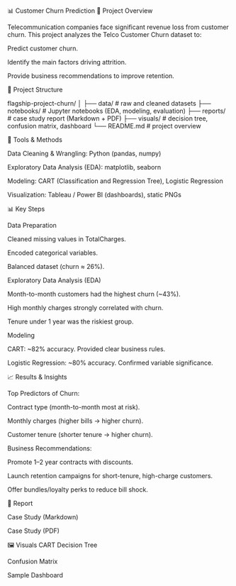 📊 Customer Churn Prediction
📌 Project Overview

Telecommunication companies face significant revenue loss from customer churn. This project analyzes the Telco Customer Churn dataset to:

Predict customer churn.

Identify the main factors driving attrition.

Provide business recommendations to improve retention.

📂 Project Structure


flagship-project-churn/
│
├── data/                # raw and cleaned datasets
├── notebooks/           # Jupyter notebooks (EDA, modeling, evaluation)
├── reports/             # case study report (Markdown + PDF)
├── visuals/             # decision tree, confusion matrix, dashboard
└── README.md            # project overview

🔧 Tools & Methods

Data Cleaning & Wrangling: Python (pandas, numpy)

Exploratory Data Analysis (EDA): matplotlib, seaborn

Modeling: CART (Classification and Regression Tree), Logistic Regression

Visualization: Tableau / Power BI (dashboards), static PNGs

📊 Key Steps

Data Preparation

Cleaned missing values in TotalCharges.

Encoded categorical variables.

Balanced dataset (churn ≈ 26%).

Exploratory Data Analysis (EDA)

Month-to-month customers had the highest churn (~43%).

High monthly charges strongly correlated with churn.

Tenure under 1 year was the riskiest group.

Modeling

CART: ~82% accuracy. Provided clear business rules.

Logistic Regression: ~80% accuracy. Confirmed variable significance.

📈 Results & Insights

Top Predictors of Churn:

Contract type (month-to-month most at risk).

Monthly charges (higher bills → higher churn).

Customer tenure (shorter tenure → higher churn).

Business Recommendations:

Promote 1–2 year contracts with discounts.

Launch retention campaigns for short-tenure, high-charge customers.

Offer bundles/loyalty perks to reduce bill shock.

📑 Report

Case Study (Markdown)

Case Study (PDF)

🖼 Visuals
CART Decision Tree

Confusion Matrix

Sample Dashboard
